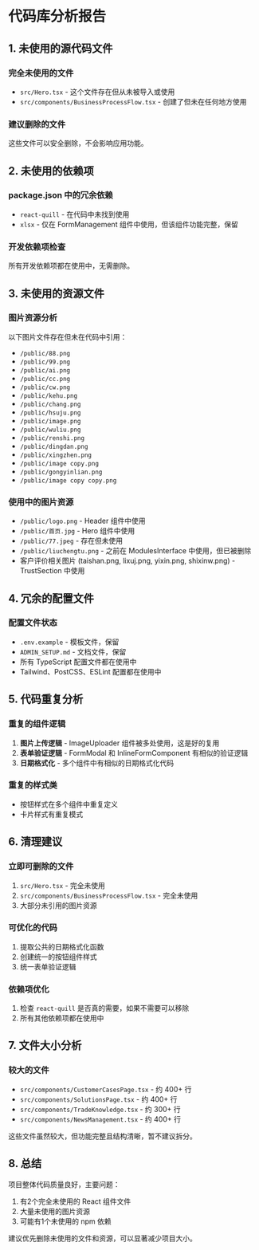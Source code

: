 # 代码库分析报告

## 1. 未使用的源代码文件

### 完全未使用的文件
- `src/Hero.tsx` - 这个文件存在但从未被导入或使用
- `src/components/BusinessProcessFlow.tsx` - 创建了但未在任何地方使用

### 建议删除的文件
这些文件可以安全删除，不会影响应用功能。

## 2. 未使用的依赖项

### package.json 中的冗余依赖
- `react-quill` - 在代码中未找到使用
- `xlsx` - 仅在 FormManagement 组件中使用，但该组件功能完整，保留

### 开发依赖项检查
所有开发依赖项都在使用中，无需删除。

## 3. 未使用的资源文件

### 图片资源分析
以下图片文件存在但未在代码中引用：
- `/public/88.png`
- `/public/99.png`
- `/public/ai.png`
- `/public/cc.png`
- `/public/cw.png`
- `/public/kehu.png`
- `/public/chang.png`
- `/public/hsuju.png`
- `/public/image.png`
- `/public/wuliu.png`
- `/public/renshi.png`
- `/public/dingdan.png`
- `/public/xingzhen.png`
- `/public/image copy.png`
- `/public/gongyinlian.png`
- `/public/image copy copy.png`

### 使用中的图片资源
- `/public/logo.png` - Header 组件中使用
- `/public/首页.jpg` - Hero 组件中使用
- `/public/77.jpeg` - 存在但未使用
- `/public/liuchengtu.png` - 之前在 ModulesInterface 中使用，但已被删除
- 客户评价相关图片 (taishan.png, lixuj.png, yixin.png, shixinw.png) - TrustSection 中使用

## 4. 冗余的配置文件

### 配置文件状态
- `.env.example` - 模板文件，保留
- `ADMIN_SETUP.md` - 文档文件，保留
- 所有 TypeScript 配置文件都在使用中
- Tailwind、PostCSS、ESLint 配置都在使用中

## 5. 代码重复分析

### 重复的组件逻辑
1. **图片上传逻辑** - ImageUploader 组件被多处使用，这是好的复用
2. **表单验证逻辑** - FormModal 和 InlineFormComponent 有相似的验证逻辑
3. **日期格式化** - 多个组件中有相似的日期格式化代码

### 重复的样式类
- 按钮样式在多个组件中重复定义
- 卡片样式有重复模式

## 6. 清理建议

### 立即可删除的文件
1. `src/Hero.tsx` - 完全未使用
2. `src/components/BusinessProcessFlow.tsx` - 完全未使用
3. 大部分未引用的图片资源

### 可优化的代码
1. 提取公共的日期格式化函数
2. 创建统一的按钮组件样式
3. 统一表单验证逻辑

### 依赖项优化
1. 检查 `react-quill` 是否真的需要，如果不需要可以移除
2. 所有其他依赖项都在使用中

## 7. 文件大小分析

### 较大的文件
- `src/components/CustomerCasesPage.tsx` - 约 400+ 行
- `src/components/SolutionsPage.tsx` - 约 400+ 行
- `src/components/TradeKnowledge.tsx` - 约 300+ 行
- `src/components/NewsManagement.tsx` - 约 400+ 行

这些文件虽然较大，但功能完整且结构清晰，暂不建议拆分。

## 8. 总结

项目整体代码质量良好，主要问题：
1. 有2个完全未使用的 React 组件文件
2. 大量未使用的图片资源
3. 可能有1个未使用的 npm 依赖

建议优先删除未使用的文件和资源，可以显著减少项目大小。